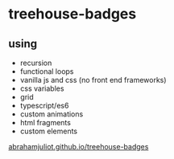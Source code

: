 # treehouse-badges
## using 
- recursion
- functional loops
- vanilla js and css (no front end frameworks) 
- css variables
- grid
- typescript/es6
- custom animations
- html fragments
- custom elements

[abrahamjuliot.github.io/treehouse-badges](https://abrahamjuliot.github.io/treehouse-badges/)
